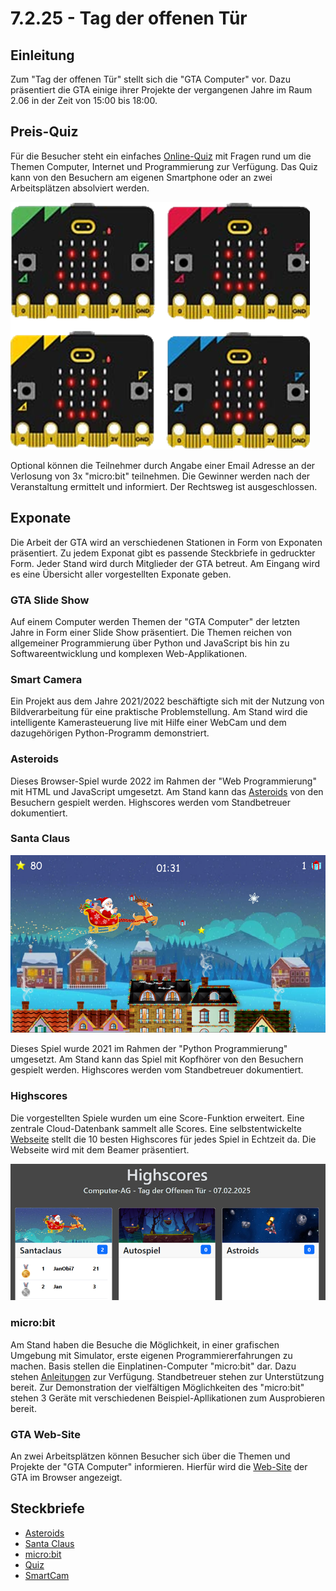 # 7.2.25 - Tag der offenen Tür

## Einleitung
Zum "Tag der offenen Tür" stellt sich die "GTA Computer" vor. Dazu präsentiert die GTA einige ihrer Projekte der vergangenen Jahre im Raum 2.06 in der Zeit von 15:00 bis 18:00.

## Preis-Quiz
Für die Besucher steht ein einfaches [Online-Quiz](https://forms.office.com/r/QvAaquLWnt) mit Fragen rund um die Themen Computer, Internet und Programmierung zur Verfügung. Das Quiz kann von den Besuchern am eigenen Smartphone oder an zwei Arbeitsplätzen absolviert werden.

![microbits](microbits.png)

Optional können die Teilnehmer durch Angabe einer Email Adresse an der Verlosung von 3x "micro:bit" teilnehmen. Die Gewinner werden nach der Veranstaltung ermittelt und informiert. Der Rechtsweg ist ausgeschlossen.

## Exponate

Die Arbeit der GTA wird an verschiedenen Stationen in Form von Exponaten präsentiert. Zu jedem Exponat gibt es passende Steckbriefe in gedruckter Form. Jeder Stand wird durch Mitglieder der GTA betreut. Am Eingang wird es eine Übersicht aller vorgestellten Exponate geben.

### GTA Slide Show
Auf einem Computer werden Themen der "GTA Computer" der letzten Jahre in Form einer Slide Show präsentiert. Die Themen reichen von allgemeiner Programmierung über Python und JavaScript bis hin zu Softwareentwicklung und komplexen Web-Applikationen.

### Smart Camera
Ein Projekt aus dem Jahre 2021/2022 beschäftigte sich mit der Nutzung von Bildverarbeitung für eine praktische Problemstellung. Am Stand wird die intelligente Kamerasteuerung live mit Hilfe einer WebCam und dem dazugehörigen Python-Programm demonstriert.

### Asteroids
Dieses Browser-Spiel wurde 2022 im Rahmen der "Web Programmierung" mit HTML und JavaScript umgesetzt. Am Stand kann das [Asteroids](https://astroidsgame.web.app/) von den Besuchern gespielt werden. Highscores werden vom Standbetreuer dokumentiert.

### Santa Claus

![Santa Claus](santaclaus.png)

Dieses Spiel wurde 2021 im Rahmen der "Python Programmierung" umgesetzt. Am Stand kann das Spiel mit Kopfhörer von den Besuchern gespielt werden. Highscores werden vom Standbetreuer dokumentiert.

### Highscores
Die vorgestellten Spiele wurden um eine Score-Funktion erweitert. Eine zentrale Cloud-Datenbank sammelt alle Scores. Eine selbstentwickelte [Webseite](https://highscore-tdot.web.app/) stellt die 10 besten Highscores für jedes Spiel in Echtzeit da. Die Webseite wird mit dem Beamer präsentiert.

![Highscores](highscores.png)

### micro:bit
Am Stand haben die Besuche die Möglichkeit, in einer grafischen Umgebung mit Simulator, erste eigenen Programmiererfahrungen zu machen. Basis stellen die Einplatinen-Computer "micro:bit" dar. Dazu stehen [Anleitungen](https://janobi7.github.io/makecode-tutorials/) zur Verfügung. Standbetreuer stehen zur Unterstützung bereit. Zur Demonstration der vielfältigen Möglichkeiten des "micro:bit" stehen 3 Geräte mit verschiedenen Beispiel-Apllikationen zum Ausprobieren bereit.

### GTA Web-Site
An zwei Arbeitsplätzen können Besucher sich über die Themen und Projekte der "GTA Computer" informieren. Hierfür wird die [Web-Site](/gta-computer) der GTA im Browser angezeigt.

## Steckbriefe

- [Asteroids](Asteroids.pdf)
- [Santa Claus](SantaClaus.pdf)
- [micro:bit](microbit.pdf)
- [Quiz](Quiz.pdf)
- [SmartCam](SmartCam.pdf)

